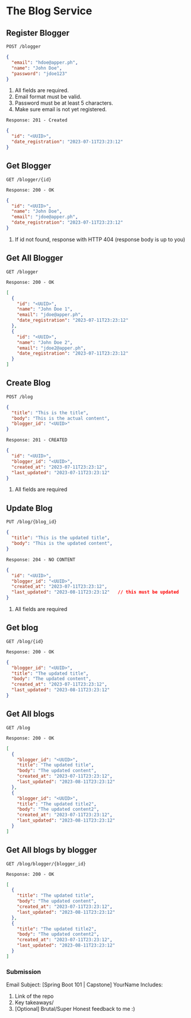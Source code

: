 # The Blog Service

## Register Blogger

`POST /blogger`
```json
{
  "email": "hdoe@apper.ph",
  "name": "John Doe",
  "password": "jdoe123"
}
```
1. All fields are required.
2. Email format must be valid.
3. Password must be at least 5 characters.
4. Make sure email is not yet registered.

`Response: 201 - Created`
```json
{
  "id": "<UUID>",
  "date_registration": "2023-07-11T23:23:12"
}
```

## Get Blogger

`GET /blogger/{id}`

`Response: 200 - OK`
```json
{
  "id": "<UUID>",
  "name": "John Doe",
  "email": "jdoe@apper.ph",
  "date_registration": "2023-07-11T23:23:12"
}
```
1. If id not found, response with HTTP 404 (response body is up to you)

## Get All Blogger

`GET /blogger`

`Response: 200 - OK`
```json
[
  {
    "id": "<UUID>",
    "name": "John Doe 1",
    "email": "jdoe@apper.ph",
    "date_registration": "2023-07-11T23:23:12"
  },
  {
    "id": "<UUID>",
    "name": "John Doe 2",
    "email": "jdoe2@apper.ph",
    "date_registration": "2023-07-11T23:23:12"
  }
]
```
## Create Blog

`POST /blog`
```json
{
  "title": "This is the title",
  "body": "This is the actual content",
  "blogger_id": "<UUID>"
}
```
`Response: 201 - CREATED`
```json
{
  "id": "<UUID>",
  "blogger_id": "<UUID>",
  "created_at": "2023-07-11T23:23:12",
  "last_updated": "2023-07-11T23:23:12"
}
```

1. All fields are required

## Update Blog

`PUT /blog/{blog_id}`
```json
{
  "title": "This is the updated title",
  "body": "This is the updated content",
}
```
`Response: 204 - NO CONTENT`
```json
{
  "id": "<UUID>",
  "blogger_id": "<UUID>",
  "created_at": "2023-07-11T23:23:12",
  "last_updated": "2023-08-11T23:23:12"   // this must be updated
}
```
1. All fields are required

## Get blog

`GET /blog/{id}`

`Response: 200 - OK`
```json
{
  "blogger_id": "<UUID>",
  "title": "The updated title",
  "body": "The updated content",
  "created_at": "2023-07-11T23:23:12",
  "last_updated": "2023-08-11T23:23:12"
}
```

## Get All blogs

`GET /blog`

`Response: 200 - OK`
```json
[
  {
    "blogger_id": "<UUID>",
    "title": "The updated title",
    "body": "The updated content",
    "created_at": "2023-07-11T23:23:12",
    "last_updated": "2023-08-11T23:23:12"
  },
  {
    "blogger_id": "<UUID>",
    "title": "The updated title2",
    "body": "The updated content2",
    "created_at": "2023-07-11T23:23:12",
    "last_updated": "2023-08-11T23:23:12"
  }
]
```
## Get All blogs by blogger

`GET /blog/blogger/{blogger_id}`

`Response: 200 - OK`
```json
[
  {
    "title": "The updated title",
    "body": "The updated content",
    "created_at": "2023-07-11T23:23:12",
    "last_updated": "2023-08-11T23:23:12"
  },
  {
    "title": "The updated title2",
    "body": "The updated content2",
    "created_at": "2023-07-11T23:23:12",
    "last_updated": "2023-08-11T23:23:12"
  }
]
```
### Submission
Email Subject: [Spring Boot 101 | Capstone] YourName
Includes:
1. Link of the repo
2. Key takeaways/
3. [Optional] Brutal/Super Honest feedback to me :)